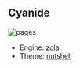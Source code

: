 ## Cyanide

![pages](https://github.com/kemingy/kemingy.github.io/workflows/pages/badge.svg)

* Engine: [zola](https://www.getzola.org/)
* Theme: [nutshell](https://github.com/kemingy/nutshell)